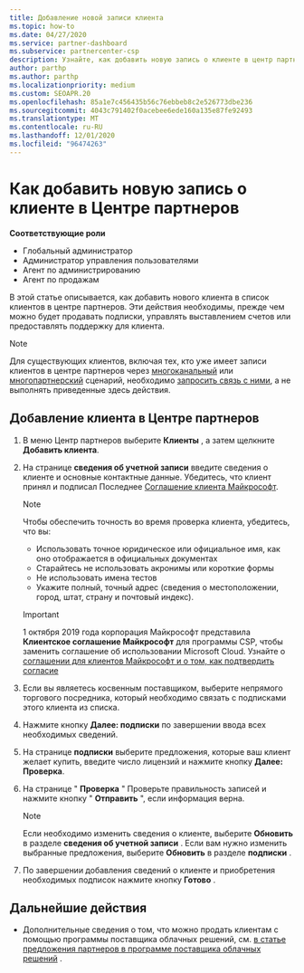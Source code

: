 ```yaml
---
title: Добавление новой записи клиента
ms.topic: how-to
ms.date: 04/27/2020
ms.service: partner-dashboard
ms.subservice: partnercenter-csp
description: Узнайте, как добавить новую запись о клиенте в центр партнеров. Затем можно продать клиентские подписки, управлять выставлением счетов или предоставлять поддержку клиентов.
author: parthp
ms.author: parthp
ms.localizationpriority: medium
ms.custom: SEOAPR.20
ms.openlocfilehash: 85a1e7c456435b56c76ebbeb8c2e526773dbe236
ms.sourcegitcommit: 4043c791402f0acebee6ede160a135e87fe92493
ms.translationtype: MT
ms.contentlocale: ru-RU
ms.lasthandoff: 12/01/2020
ms.locfileid: "96474263"
---
```

# <a name="how-to-add-a-new-customer-record-in-partner-center"></a>Как добавить новую запись о клиенте в Центре партнеров


**Соответствующие роли**

- Глобальный администратор
- Администратор управления пользователями
- Агент по администрированию
- Агент по продажам

В этой статье описывается, как добавить нового клиента в список клиентов в центре партнеров. Эти действия необходимы, прежде чем можно будет продавать подписки, управлять выставлением счетов или предоставлять поддержку для клиента.

>[!NOTE]
>Для существующих клиентов, включая тех, кто уже имеет записи клиентов в центре партнеров через [многоканальный](multichannel.md) или [многопартнерский](multipartner.md) сценарий, необходимо [запросить связь с ними](request-a-relationship-with-a-customer.md), а не выполнять приведенные здесь действия.

## <a name="to-add-a-new-customer-in-partner-center"></a>Добавление клиента в Центре партнеров

1. В меню Центр партнеров выберите **Клиенты** , а затем щелкните **Добавить клиента**.

2. На странице **сведения об учетной записи** введите сведения о клиенте и основные контактные данные. Убедитесь, что клиент принял и подписал Последнее [Соглашение клиента Майкрософт](agreements.md).

   >[!NOTE]
   >
   >Чтобы обеспечить точность во время проверка клиента, убедитесь, что вы:
   >
   >- Использовать точное юридическое или официальное имя, как оно отображается в официальных документах
   >- Старайтесь не использовать акронимы или короткие формы
   >- Не использовать имена тестов
   >- Укажите полный, точный адрес (сведения о местоположении, город, штат, страну и почтовый индекс).

   >[!IMPORTANT]
   > 1 октября 2019 года корпорация Майкрософт представила **Клиентское соглашение Майкрософт** для программы CSP, чтобы заменить соглашение об использовании Microsoft Cloud. Узнайте о [соглашении для клиентов Майкрософт и о том, как подтвердить согласие](confirm-customer-agreement.md)
  
3. Если вы являетесь косвенным поставщиком, выберите непрямого торгового посредника, который необходимо связать с подписками этого клиента из списка.

4. Нажмите кнопку **Далее: подписки** по завершении ввода всех необходимых сведений.

5. На странице **подписки** выберите предложения, которые ваш клиент желает купить, введите число лицензий и нажмите кнопку **Далее: Проверка**.

6. На странице " **Проверка** " Проверьте правильность записей и нажмите кнопку " **Отправить** ", если информация верна.

   >[!NOTE]
   >Если необходимо изменить сведения о клиенте, выберите **Обновить** в разделе **сведения об учетной записи** . Если вам нужно изменить выбранные предложения, выберите **Обновить** в разделе **подписки** .

7. По завершении добавления сведений о клиенте и приобретения необходимых подписок нажмите кнопку **Готово** .

## <a name="next-steps"></a>Дальнейшие действия

- Дополнительные сведения о том, что можно продать клиентам с помощью программы поставщика облачных решений, см. [в статье предложения партнеров в программе поставщика облачных решений](csp-offers.md) .

